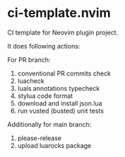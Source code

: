 # ci-template.nvim

CI template for Neovim plugin project.

It does following actions:

For PR branch:

1. conventional PR commits check
2. luacheck
3. luals annotations typecheck
4. stylua code format
5. download and install json.lua
6. run vusted (busted) unit tests

Additionally for main branch:

1. please-release
2. upload luarocks package
